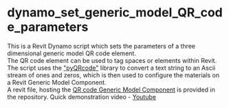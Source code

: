 # dynamo_set_generic_model_QR_code_parameters
This is a Revit Dynamo script which sets the parameters of a three dimensional generic model QR code element.<br>
The QR code element can be used to tag spaces or elements within Revit.<br>
The script uses the ["pyQRcode"](https://pythonhosted.org/PyQRCode/) library to convert a text string to an Ascii stream of ones and zeros, which is then used to configure the materials on a Revit Generic Model Component.<br>
A revit file, hosting the [QR code Generic Model Component](https://github.com/tm-monaghan/Dynamo_set_generic_model_QR_code_parameters/blob/main/Revit_QR_code_host_file.rvt) is provided in the repository.
Quick demonstration video - [Youtube](https://www.youtube.com/watch?v=hBDYQQNftUw)
